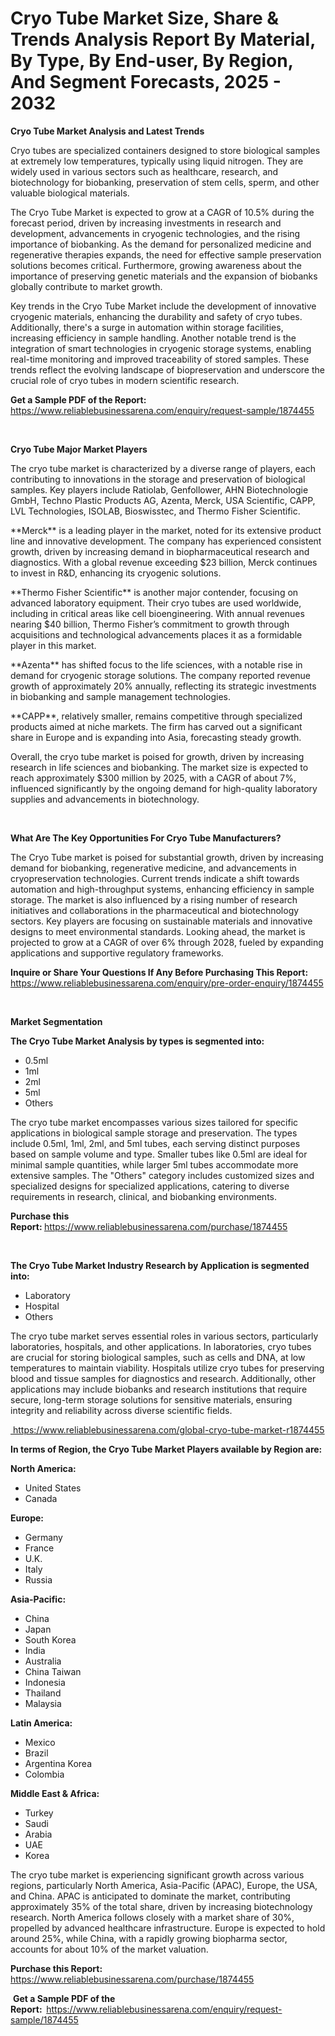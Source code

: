 <p><h1>Cryo Tube Market Size, Share & Trends Analysis Report By Material, By Type, By End-user, By Region, And Segment Forecasts, 2025 - 2032</h1></p><p><strong>Cryo Tube Market Analysis and Latest Trends</strong></p>
<p><p>Cryo tubes are specialized containers designed to store biological samples at extremely low temperatures, typically using liquid nitrogen. They are widely used in various sectors such as healthcare, research, and biotechnology for biobanking, preservation of stem cells, sperm, and other valuable biological materials.</p><p>The Cryo Tube Market is expected to grow at a CAGR of 10.5% during the forecast period, driven by increasing investments in research and development, advancements in cryogenic technologies, and the rising importance of biobanking. As the demand for personalized medicine and regenerative therapies expands, the need for effective sample preservation solutions becomes critical. Furthermore, growing awareness about the importance of preserving genetic materials and the expansion of biobanks globally contribute to market growth.</p><p>Key trends in the Cryo Tube Market include the development of innovative cryogenic materials, enhancing the durability and safety of cryo tubes. Additionally, there's a surge in automation within storage facilities, increasing efficiency in sample handling. Another notable trend is the integration of smart technologies in cryogenic storage systems, enabling real-time monitoring and improved traceability of stored samples. These trends reflect the evolving landscape of biopreservation and underscore the crucial role of cryo tubes in modern scientific research.</p></p>
<p><strong>Get a Sample PDF of the Report:&nbsp;</strong> <a href="https://www.reliablebusinessarena.com/enquiry/request-sample/1874455?utm_campaign=3218&utm_medium=2&utm_source=Github&utm_content=ia&utm_term=13042025&utm_id=cryo-tube">https://www.reliablebusinessarena.com/enquiry/request-sample/1874455</a></p>
<p>&nbsp;</p>
<p><strong>Cryo Tube Major Market Players</strong></p>
<p><p>The cryo tube market is characterized by a diverse range of players, each contributing to innovations in the storage and preservation of biological samples. Key players include Ratiolab, Genfollower, AHN Biotechnologie GmbH, Techno Plastic Products AG, Azenta, Merck, USA Scientific, CAPP, LVL Technologies, ISOLAB, Bioswisstec, and Thermo Fisher Scientific.</p><p>**Merck** is a leading player in the market, noted for its extensive product line and innovative development. The company has experienced consistent growth, driven by increasing demand in biopharmaceutical research and diagnostics. With a global revenue exceeding $23 billion, Merck continues to invest in R&D, enhancing its cryogenic solutions.</p><p>**Thermo Fisher Scientific** is another major contender, focusing on advanced laboratory equipment. Their cryo tubes are used worldwide, including in critical areas like cell bioengineering. With annual revenues nearing $40 billion, Thermo Fisher’s commitment to growth through acquisitions and technological advancements places it as a formidable player in this market.</p><p>**Azenta** has shifted focus to the life sciences, with a notable rise in demand for cryogenic storage solutions. The company reported revenue growth of approximately 20% annually, reflecting its strategic investments in biobanking and sample management technologies.</p><p>**CAPP**, relatively smaller, remains competitive through specialized products aimed at niche markets. The firm has carved out a significant share in Europe and is expanding into Asia, forecasting steady growth.</p><p>Overall, the cryo tube market is poised for growth, driven by increasing research in life sciences and biobanking. The market size is expected to reach approximately $300 million by 2025, with a CAGR of about 7%, influenced significantly by the ongoing demand for high-quality laboratory supplies and advancements in biotechnology.</p></p>
<p>&nbsp;</p>
<p><strong>What Are The Key Opportunities For Cryo Tube Manufacturers?</strong></p>
<p><p>The Cryo Tube market is poised for substantial growth, driven by increasing demand for biobanking, regenerative medicine, and advancements in cryopreservation technologies. Current trends indicate a shift towards automation and high-throughput systems, enhancing efficiency in sample storage. The market is also influenced by a rising number of research initiatives and collaborations in the pharmaceutical and biotechnology sectors. Key players are focusing on sustainable materials and innovative designs to meet environmental standards. Looking ahead, the market is projected to grow at a CAGR of over 6% through 2028, fueled by expanding applications and supportive regulatory frameworks.</p></p>
<p><strong>Inquire or Share Your Questions If Any Before Purchasing This Report:</strong> <a href="https://www.reliablebusinessarena.com/enquiry/pre-order-enquiry/1874455?utm_campaign=3218&utm_medium=2&utm_source=Github&utm_content=ia&utm_term=13042025&utm_id=cryo-tube">https://www.reliablebusinessarena.com/enquiry/pre-order-enquiry/1874455</a></p>
<p>&nbsp;</p>
<p><strong>Market Segmentation</strong></p>
<p><strong>The Cryo Tube Market Analysis by types is segmented into:</strong></p>
<p><ul><li>0.5ml</li><li>1ml</li><li>2ml</li><li>5ml</li><li>Others</li></ul></p>
<p><p>The cryo tube market encompasses various sizes tailored for specific applications in biological sample storage and preservation. The types include 0.5ml, 1ml, 2ml, and 5ml tubes, each serving distinct purposes based on sample volume and type. Smaller tubes like 0.5ml are ideal for minimal sample quantities, while larger 5ml tubes accommodate more extensive samples. The "Others" category includes customized sizes and specialized designs for specialized applications, catering to diverse requirements in research, clinical, and biobanking environments.</p></p>
<p><strong>Purchase this Report:&nbsp;</strong><a href="https://www.reliablebusinessarena.com/purchase/1874455?utm_campaign=3218&utm_medium=2&utm_source=Github&utm_content=ia&utm_term=13042025&utm_id=cryo-tube">https://www.reliablebusinessarena.com/purchase/1874455</a></p>
<p>&nbsp;</p>
<p><strong>The Cryo Tube Market Industry Research by Application is segmented into:</strong></p>
<p><ul><li>Laboratory</li><li>Hospital</li><li>Others</li></ul></p>
<p><p>The cryo tube market serves essential roles in various sectors, particularly laboratories, hospitals, and other applications. In laboratories, cryo tubes are crucial for storing biological samples, such as cells and DNA, at low temperatures to maintain viability. Hospitals utilize cryo tubes for preserving blood and tissue samples for diagnostics and research. Additionally, other applications may include biobanks and research institutions that require secure, long-term storage solutions for sensitive materials, ensuring integrity and reliability across diverse scientific fields.</p></p>
<p><a href="https://www.reliablebusinessarena.com/global-cryo-tube-market-r1874455?utm_campaign=3218&utm_medium=2&utm_source=Github&utm_content=ia&utm_term=13042025&utm_id=cryo-tube">&nbsp;https://www.reliablebusinessarena.com/global-cryo-tube-market-r1874455</a></p>
<p><strong>In terms of Region, the Cryo Tube Market Players available by Region are:</strong></p>
<p>
    <p> <strong> North America: </strong>
        <ul>
            <li>United States</li>
            <li>Canada</li>
        </ul>
        </p> 
    <p> <strong> Europe: </strong>
        <ul>
            <li>Germany</li>
            <li>France</li>
            <li>U.K.</li>
            <li>Italy</li>
            <li>Russia</li>
        </ul>
        </p> 
    <p> <strong> Asia-Pacific: </strong>
        <ul>
            <li>China</li>
            <li>Japan</li>
            <li>South Korea</li>
            <li>India</li>
            <li>Australia</li>
            <li>China Taiwan</li>
            <li>Indonesia</li>
            <li>Thailand</li>
            <li>Malaysia</li>
        </ul>
        </p> 
    <p> <strong> Latin America: </strong>
        <ul>
            <li>Mexico</li>
            <li>Brazil</li>
            <li>Argentina Korea</li>
            <li>Colombia</li>
        </ul>
        </p> 
    <p> <strong> Middle East & Africa: </strong>
        <ul>
            <li>Turkey</li>
            <li>Saudi</li>
            <li>Arabia</li>
            <li>UAE</li>
            <li>Korea</li>
        </ul>
    </p>
    </p>
<p><p>The cryo tube market is experiencing significant growth across various regions, particularly North America, Asia-Pacific (APAC), Europe, the USA, and China. APAC is anticipated to dominate the market, contributing approximately 35% of the total share, driven by increasing biotechnology research. North America follows closely with a market share of 30%, propelled by advanced healthcare infrastructure. Europe is expected to hold around 25%, while China, with a rapidly growing biopharma sector, accounts for about 10% of the market valuation.</p></p>
<p><strong>Purchase this Report: </strong><a href="https://www.reliablebusinessarena.com/purchase/1874455?utm_campaign=3218&utm_medium=2&utm_source=Github&utm_content=ia&utm_term=13042025&utm_id=cryo-tube">https://www.reliablebusinessarena.com/purchase/1874455</a></p>
<p>&nbsp;<strong>Get a Sample PDF of the Report:&nbsp;&nbsp;</strong><a href="https://www.reliablebusinessarena.com/enquiry/request-sample/1874455?utm_campaign=3218&utm_medium=2&utm_source=Github&utm_content=ia&utm_term=13042025&utm_id=cryo-tube">https://www.reliablebusinessarena.com/enquiry/request-sample/1874455</a></p>
<p><strong></strong></p>
<p><p></p><p></p><p></p></p>
